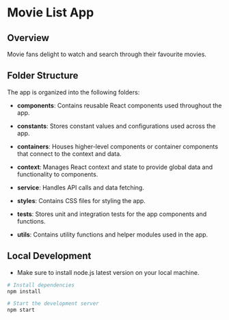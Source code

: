 # Movie List App

## Overview

Movie fans delight to watch and search through their favourite movies.

## Folder Structure

The app is organized into the following folders:

- **components**: Contains reusable React components used throughout the app.

- **constants**: Stores constant values and configurations used across the app.

- **containers**: Houses higher-level components or container components that connect to the context and data.

- **context**: Manages React context and state to provide global data and functionality to components.

- **service**: Handles API calls and data fetching.

- **styles**: Contains CSS files for styling the app.

- **tests**: Stores unit and integration tests for the app components and functions.

- **utils**: Contains utility functions and helper modules used in the app.

## Local Development

- Make sure to install node.js latest version on your local machine.

```bash
# Install dependencies
npm install

# Start the development server
npm start
```
